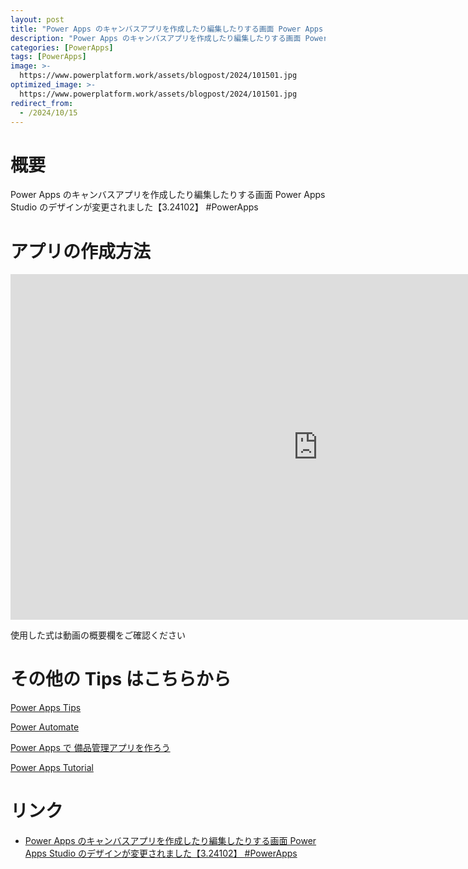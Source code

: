 ```yaml
---
layout: post
title: "Power Apps のキャンバスアプリを作成したり編集したりする画面 Power Apps Studio のデザインが変更されました【3.24102】 #PowerApps"
description: "Power Apps のキャンバスアプリを作成したり編集したりする画面 Power Apps Studio のデザインが変更されました【3.24102】 #PowerAppsを動画で分かりやすく解説"
categories: [PowerApps]
tags: [PowerApps]
image: >-
  https://www.powerplatform.work/assets/blogpost/2024/101501.jpg
optimized_image: >-
  https://www.powerplatform.work/assets/blogpost/2024/101501.jpg
redirect_from:
  - /2024/10/15
---
```



#  概要

Power Apps のキャンバスアプリを作成したり編集したりする画面 Power Apps Studio のデザインが変更されました【3.24102】 #PowerApps


# アプリの作成方法

<iframe width="983" height="553" src="https://www.youtube.com/embed/Kij2h4zbBHM" title="YouTube video player" frameborder="0" allow="accelerometer; autoplay; clipboard-write; encrypted-media; gyroscope; picture-in-picture" allowfullscreen></iframe>


使用した式は動画の概要欄をご確認ください


# その他の Tips はこちらから

[Power Apps Tips](https://www.youtube.com/watch?v=VrAQf3JQ7yM&list=PLVhFi1fb3DqakSLVMn22DDcySXh9jtzi- )


[Power Automate](https://www.youtube.com/watch?v=-YnJYT0ASEM&list=PLVhFi1fb3Dqbzic6GieqnLFgD3aTj-eHA)


[Power Apps で 備品管理アプリを作ろう](https://www.youtube.com/playlist?list=PLVhFi1fb3DqZM3HKb8Hea6XEL96990Fyn)


[Power Apps Tutorial](https://www.youtube.com/playlist?list=PLVhFi1fb3DqalxpL974VvAJvV4iWoSbe_)


# リンク


- [Power Apps のキャンバスアプリを作成したり編集したりする画面 Power Apps Studio のデザインが変更されました【3.24102】 #PowerApps](https://www.youtube.com/watch?v=Kij2h4zbBHM)

